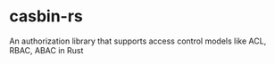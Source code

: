 # casbin-rs
An authorization library that supports access control models like ACL, RBAC, ABAC in Rust
